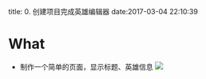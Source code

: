 title: 0. 创建项目完成英雄编辑器
date:2017-03-04 22:10:39

# What

- 制作一个简单的页面，显示标题、英雄信息
![](./_image/2017-03-04-22-33-15.jpg)
